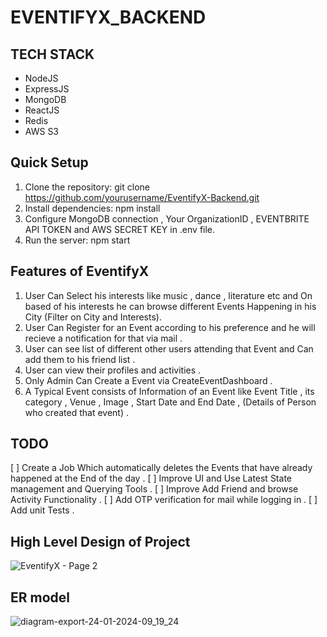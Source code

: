 # EVENTIFYX_BACKEND 

## TECH STACK 
* NodeJS 
* ExpressJS 
* MongoDB
* ReactJS
* Redis
* AWS S3

## Quick Setup 
1. Clone the repository: git clone https://github.com/yourusername/EventifyX-Backend.git 
2. Install dependencies: npm install
3. Configure MongoDB connection , Your OrganizationID ,  EVENTBRITE API TOKEN and AWS SECRET KEY in .env file.
4. Run the server: npm start

## Features of EventifyX 
1. User Can Select his interests like music , dance , literature etc and On based of his interests he can browse different Events Happening in his City (Filter on City and Interests).
2. User Can Register for an Event according to his preference and he will recieve a notification for that via mail .
3. User can see list of different other users attending that Event and Can add them to his friend list .
4. User can view their profiles and activities .
5. Only Admin Can Create a Event via CreateEventDashboard .
6. A Typical Event consists of Information of an Event like Event Title , its category , Venue , Image , Start Date and End Date , (Details of Person who created that event) .

## TODO 
[ ] Create a Job Which automatically deletes the Events that have already happened at the End of the day .
[ ] Improve UI and Use Latest State management and Querying Tools .
[ ] Improve Add Friend and browse Activity Functionality .
[ ] Add OTP verification for mail while logging in .
[ ] Add unit Tests . 


## High Level Design of Project 
![EventifyX - Page 2](https://github.com/PARASnagpal99/EventifyXBackend/assets/86076130/2f413464-51f2-49e4-92a7-6216060dcf45)

## ER model 
![diagram-export-24-01-2024-09_19_24](https://github.com/PARASnagpal99/EventifyXBackend/assets/86076130/76dd10cf-6185-4476-9e39-c979e6a62ec5)
